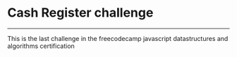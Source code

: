 # Cash Register challenge
<hr>
<span>This is the last challenge in the freecodecamp javascript datastructures and algorithms certification</span>